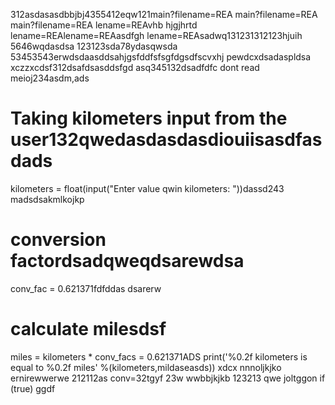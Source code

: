 312asdasasdbbjbj4355412eqw121main?filename=REA
main?filename=REA
main?filename=REA
lename=REAvhb hjgjhrtd
lename=REAlename=REAasdfgh
lename=REAsadwq131231312123hjuih
5646wqdasdsa
123123sda78ydasqwsda
53453543erwdsdaasddsahjgsfddfsfsgfdgsdfscvxhj
pewdcxdsadaspldsa
xczzxcdsf312dsafdsasddsfgd
asq345132dsadfdfc
dont read meioj234asdm,ads
# Taking kilometers input from the user132qwedasdasdasdiouiisasdfasdads
kilometers = float(input("Enter value qwin kilometers: "))dassd243
madsdsakmlkojkp
# conversion factordsadqweqdsarewdsa
conv_fac = 0.621371fdfddas
dsarerw
# calculate milesdsf
miles = kilometers * conv_facs = 0.621371ADS
print('%0.2f kilometers is equal to %0.2f miles' %(kilometers,mildaseasds))
xdcx  nnnoljkjko
ernirewwerwe
212112as
conv=32tgyf
23w
wwbbjkjkb
123213
qwe
joltggon if (true)
ggdf
